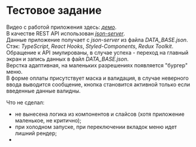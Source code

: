 # Тестовое задание
Видео с работой приложения здесь: [*демо*](https://youtu.be/8Q1WXoCWqNs).  
В качестве REST API использован [*json-server*](https://www.npmjs.com/package/json-server).  
Данные приложение получает с *json-server* из файла *DATA_BASE.json*.  
Стэк: *TypeScript*, *React Hooks*, *Styled-Components*, *Redux Toolkit*.  
Обращение к API эмулированы, в случае успеха - переход на главный экран и запись данных в файл *DATA_BASE.json*.  
Верстка адаптивная, на маленьких разрешениях появляется "бургер" меню.  
В форме оплаты присутствует маска и валидация, в случае неверного ввода выводится сообщение, 
кнопка становится активной только если введенные данные валидны.  

Что не сделал:
 - не вынесена логика из компонентов и слайсов (хотя приложение маленькое, не критично);
 - при холодном запуске, при переключении вкладок меню идет лишний рендер;
 - 
